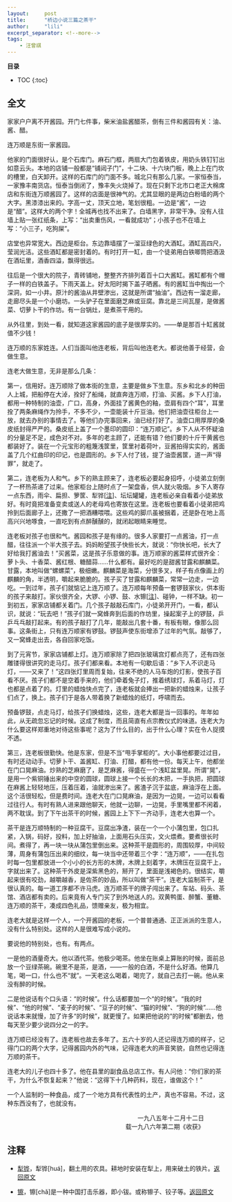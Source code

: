 ```yaml
---
layout:     post
title:      "桥边小说三篇之茶干"
author:     "lili"
excerpt_separator: <!--more-->
tags:
    - 汪曾祺
---
```


 <!--more-->
 
**目录**
* TOC
{:toc}

## 全文
家家户户离不开酱园。开门七件事，柴米油盐酱醋茶，倒有三件和酱园有关：油、酱、醋。

连万顺是东街一家酱园。

他家的门面很好认，是个石库门。麻石门框，两扇大门包着铁皮，用奶头铁钉钉出如意云头。本地的店铺一般都是“铺闼子门”，十二块、十六块门板，晚上上在门坎的槽里，白天卸开。这样的石库门的门面不多。城北只有那么几家。一家恒泰当，一家豫丰南货店。恒泰当倒闭了，豫丰失火烧掉了。现在只剩下北市口老正大棉席店和东街连万顺酱园了。这样的店面是很神气的。尤其显眼的是两边白粉墙的两个大字。黑漆漆出来的。字高一丈，顶天立地，笔划很粗。一边是“酱”，一边是“醋”。这样大的两个字！全城再也找不出来了。白墙黑字，非常干净。没有人往墙上贴一张红纸条，上写：“出卖重伤风，一看就成功”；小孩子也不在墙上写：“小三子，吃狗屎”。

店堂也异常宽大。西边是柜台。东边靠墙摆了一溜豆绿色的大酒缸。酒缸高四尺，莹润光洁。这些酒缸都是密封着的。有时打开一缸，由一个徒弟用白铁唧筒把酒汲在酒坛里，酒香四溢，飘得很远。

往后是一个很大的院子，青砖铺地，整整齐齐排列着百十口大酱缸。酱缸都有个帽子一样的白铁盖子。下雨天盖上。好太阳时揭下盖子晒酱。有的酱缸当中掏出一个深洞，如一小井。原汁的酱油从井壁渗出，这就是所谓“抽油”。西边有一溜走廊，走廊尽头是一个小磨坊。一头驴子在里面磨芝麻或豆腐。靠北是三间瓦屋，是做酱菜、切萝卜干的作坊。有一台锅灶，是煮茶干用的。

从外往里，到处一看，就知道这家酱园的底子是很厚实的。——单是那百十缸酱就值不少钱！

连万顺的东家姓连。人们当面叫他连老板，背后叫他连老大。都说他善于经营，会做生意。

连老大做生意，无非是那么几条：

第一，信用好。连万顺除了做本街的生意，主要是做乡下生意。东乡和北乡的种田人上城，把船停在大淖，拴好了船绳，就直奔连万顺，打油、买酱。乡下人打油，都用一种特制的油壶，广口，高身，外面挂了酱黄色的釉，壶肩有四个“耳”，耳里拴了两条麻绳作为拎手，不多不少，一壶能装十斤豆油。他们把油壶往柜台上一放，就去办别的事情去了。等他们办完事回来，油已经打好了。油壶口用厚厚的桑皮纸封得严严的。桑皮纸上盖了一个墨印的圆印：“连万顺记”。乡下人从不怀疑油的分量足不足，成色对不对。多年的老主顾了，还能有错？他们要的十斤干黄酱也都装好了。装在一个元宝形的粗篾浅筐里，筐里衬着荷叶，豆酱拍得实实的，酱面盖了几个红曲印的印记，也是圆形的。乡下人付了钱，提了油壶酱筐，道一声“得罪”，就走了。

第二，连老板为人和气。乡下的熟主顾来了，连老板必要起身招呼，小徒弟立刻倒了一杯热茶递了过来。他家柜台上随时点了一架盘香，供人就火吸烟。乡下人寄存一点东西，雨伞、扁担、箩筐、犁铧[<a href='#z_1'>注</a><a name='zb_1'></a>]、坛坛罐罐，连老板必亲自看着小徒弟放好。有时竟把准备变卖或送人的老母鸡也寄放在这里。连老板也要看着小徒弟把鸡拎到后面廊子上，还撒了一把酒糟喂喂。这些鸡的脚爪虽被捆着，还是卧在地上高高兴兴地啄食，一直吃到有点醉醺醺的，就闭起眼睛来睡觉。

连老板对孩子也很和气。酱园和孩子是有缘的。很多人家要打一点酱油，打一点醋，往往派一个半大孩子去。妈妈盼望孩子快些长大，就说：“你快长吧，长大了好给我打酱油去！”买酱菜，这是孩子乐意做的事。连万顺家的酱菜样式很齐全：萝卜头、十香菜、酱红根、糖醋蒜……什么都有。最好吃的是甜酱甘露和麒麟菜。甘露，本地叫做“螺螺菜”，极细嫩。麒麟菜是海菜，分很多叉，样子有点像画上的麒麟的角，半透明，嚼起来脆脆的。孩子买了甘露和麒麟菜，常常一边走，一边吃。一到过年，孩子们就惦记上连万顺了。连万顺每年预备一套锣鼓家伙，供本街的孩子来敲打。家伙很齐全，大锣、小锣、鼓、水镲[<a href='#z_2'>注</a><a name='zb_2'></a>]、碰钟，一样不缺。初一到初五，家家店铺都关着门。几个孩子敲敲石库门，小徒弟开开门，一看，都认识，就说：“玩去吧！”孩子们就一窝蜂奔到后面的作坊里，操起案子上的锣鼓，乒乒乓乓敲打起来。有的孩子敲打了几年，能敲出几套十番，有板有眼，像那么回事。这条街上，只有连万顺家有锣鼓。锣鼓声使东街增添了过年的气氛。敲够了，又一窝蜂走出去，各自回家吃饭。

到了元宵节，家家店铺都上灯。连万顺家除了把四张玻璃宫灯都点亮了，还有四张雕镂得很讲究的走马灯。孩子们都来看。本地有一句歇后语：“乡下人不识走马灯，——又来了！”这四张灯里周而复始，往来不绝的人马车炮的灯影，使孩子百看不厌。孩子们都不是空着手来的，他们牵着兔子灯，推着绣球灯，系着马灯，灯也都是点着了的。灯里的蜡烛快点完了，连老板就会捧出一把新的蜡烛来，让孩子们点了，换上。孩子们于是各人带着换了新蜡烛的纸灯，呼啸而去。

预备锣鼓，点走马灯，给孩子们换蜡烛，这些，连老大都是当一回事的。年年如此，从无疏忽忘记的时候。这成了制度，而且简直有点宗教仪式的味道。连老大为什么要这样郑重地对待这些事呢？这为了什么目的，出于什么心理？实在令人捉摸不透。

第三，连老板很勤快。他是东家，但是不当“甩手掌柜的”。大小事他都要过过目，有时还动动手。切萝卜干、盖酱缸、打油、打醋，都有他一份。每天上午，他都坐在门口晃麻油。炒熟的芝麻磨了，是芝麻酱，得盛在一个浅缸盆里晃。所谓“晃”，是用一个紫铜锤出来的中空的圆球，圆球上接一个长长的木把，一手执把，把圆球在麻酱上轻轻地压，压着压着，油就渗出来了。酱渣子沉于盆底，麻油浮在上面。这个活很轻松，但是费时间。连老大在门口晃麻油，是因为一边晃，一边可以看看过往行人。有时有熟人进来跟他聊天，他就一边聊，一边晃，手里嘴里都不闲着，两不耽误。到了下午出茶干的时候，酱园上上下下一齐动手，连老大也算一个。

茶干是连万顺特制的一种豆腐干。豆腐出净渣，装在一个一个小蒲包里，包口扎紧，入锅，码好，投料，加上好抽油，上面用石头压实，文火煨煮。要煮很长时间。煮得了，再一块一块从蒲包里倒出来。这种茶干是圆形的，周围较厚，中间较薄，周身有蒲包压出来的细纹，每一块当中还带着三个字：“连万顺”，——在扎包时每一包里都放进一个小小的长方形的木牌，木牌上刻着字，木牌压在豆腐干上，字就出来了。这种茶干外皮是深紫黑色的，掰开了，里面是浅褐色的。很结实，嚼起来很有咬劲，越嚼越香，是佐茶的妙品，所以叫做“茶干”。连老大监制茶干，是很认真的。每一道工序都不许马虎。连万顺茶干的牌子闯出来了。车站、码头、茶馆、酒店都有卖的。后来竟有人专门买了到外地送人的。双黄鸭蛋、醉蟹、董糖、连万顺的茶干，凑成四色礼品，馈赠亲友，极为相宜。

连老大就是这样一个人，一个开酱园的老板，一个普普通通、正正派派的生意人，没有什么特别处。这样的人是很难写成小说的。

要说他的特别处，也有。有两点。

一是他的酒量奇大。他以酒代茶。他极少喝茶。他坐在账桌上算账的时候，面前总放一个豆绿茶碗。碗里不是茶，是酒，——一般的白酒，不是什么好酒。他算几笔，喝一口，什么也不“就”。一天老这么喝着，喝完了，就自己去打一碗。他从来没有醉的时候。

二是他说话有个口头语：“的时候”。什么话都要加一个“的时候”。“我的时候”、“他的时候”、“麦子的时候”、“豆子的时候”、“猫的时候”、“狗的时候”……他说话本来就慢，加了许多“的时候”，就更慢了。如果把他说的“的时候”都删去，他每天至少要少说四分之一的字。

连万顺已经没有了。连老板也故去多年了。五六十岁的人还记得连万顺的样子，记得门口的两个大字，记得酱园内外的气味，记得连老大的声音笑貌，自然也记得连万顺的茶干。

连老大的儿子也四十多了。他在县里的副食品总店工作。有人问他：“你们家的茶干，为什么不恢复起来？”他说：“这得下十几种药料，现在，谁做这个！”

一个人监制的一种食品，成了一个地方具有代表性的土产，真也不容易。不过，这种东西没有了，也就没有。





 



<p style='text-align:right; padding: 0 5vw 0 0'>一九八五年十二月十二日<br/>载一九八六年第二期《收获》</p>
 

## 注释
* <a name='z_1'></a> [犁铧](https://baike.baidu.com/item/%E7%8A%81%E9%93%A7/8536501)，犁铧[huá]，翻土用的农具。耕地时安装在犁上，用来破土的铁片。<a href='#zb_1'>返回原文</a>

* <a name='z_2'></a> [镲](https://baike.baidu.com/item/%E9%95%B2/3995808)，镲[chǎ]是一种中国打击乐器，即小钹。或称镲子、铰子等。<a href='#zb_2'>返回原文</a>



